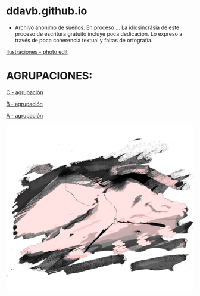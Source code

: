 # ddavb.github.io

- Archivo anónimo de sueños. En proceso ...
La idiosincrásia de este proceso de escritura gratuito incluye poca dedicación. Lo expreso a través de poca coherencia textual y faltas de ortografía.

[Ilustraciones - photo edit](./historia/ilustraciones.md)

# AGRUPACIONES:

[C - agrupación](./historia/Archivo_sueños_User1C.md)

[B - agrupación](./historia/Archivo_sueños_User1B.md)

[A - agrupación](./historia/Archivo_sueños_User1A.md)


![melt my brain](https://raw.githubusercontent.com/ddavb/ddavb.github.io/master/_images/7AA.png)

